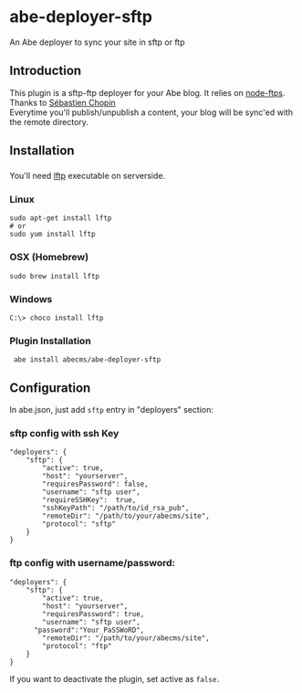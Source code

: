 # abe-deployer-sftp
An Abe deployer to sync your site in sftp or ftp

## Introduction
This plugin is a sftp-ftp deployer for your Abe blog. It relies on [node-ftps](https://github.com/Atinux/node-ftps).
Thanks to [Sébastien Chopin](https://github.com/Atinux/node-ftps)  
Everytime you'll publish/unpublish a content, your blog will be sync'ed with the remote directory.

## Installation

### 
You'll need [lftp](https://lftp.yar.ru/) executable on serverside.  
### Linux
```shell
sudo apt-get install lftp
# or
sudo yum install lftp
```
### OSX (Homebrew)
```shell
sudo brew install lftp
```
### Windows 
```shell
C:\> choco install lftp
```

### Plugin Installation
``` abe install abecms/abe-deployer-sftp```

## Configuration
In abe.json, just add ```sftp``` entry in "deployers" section:

### sftp config with ssh Key
```
"deployers": {
  	"sftp": {
    	"active": true,
    	"host": "yourserver",
    	"requiresPassword": false,
    	"username": "sftp user",
    	"requireSSHKey":  true,
    	"sshKeyPath": "/path/to/id_rsa_pub",
    	"remoteDir": "/path/to/your/abecms/site",
    	"protocol": "sftp"
  	}
}
```

### ftp config with username/password:
```
"deployers": {
  	"sftp": {
    	"active": true,
    	"host": "yourserver",
    	"requiresPassword": true,
    	"username": "sftp user",
      "password":"Your_PaSSWoRD",
    	"remoteDir": "/path/to/your/abecms/site",
    	"protocol": "ftp"
  	}
}
```

If you want to deactivate the plugin, set active as ```false.```
